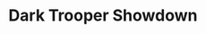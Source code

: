 ---
mission_id: showdown
editorsChoice:
title: "Dark Trooper Showdown"
authors: 
    - "Mr. Terhune"
date:
filename: "showdown.zip"
description: "A first level."
heroImage: 
levelReplaced:	SECBASE
difficulty: yes
bm:	no
fme: yes
wax: yes
three_do: no
voc: yes
gmd: no
vue: no
lfd: no
base: "New level from scratch" 
editors: "DFUSE, WDFUSE"

---